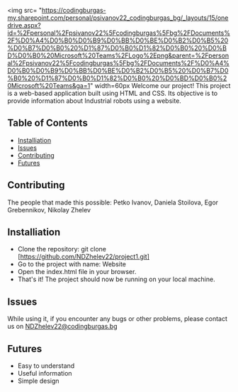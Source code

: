 <img src= "https://codingburgas-my.sharepoint.com/personal/psivanov22_codingburgas_bg/_layouts/15/onedrive.aspx?id=%2Fpersonal%2Fpsivanov22%5Fcodingburgas%5Fbg%2FDocuments%2F%D0%A4%D0%B0%D0%B9%D0%BB%D0%BE%D0%B2%D0%B5%20%D0%B7%D0%B0%20%D1%87%D0%B0%D1%82%D0%B0%20%D0%BD%D0%B0%20Microsoft%20Teams%2FLogo%2Epng&parent=%2Fpersonal%2Fpsivanov22%5Fcodingburgas%5Fbg%2FDocuments%2F%D0%A4%D0%B0%D0%B9%D0%BB%D0%BE%D0%B2%D0%B5%20%D0%B7%D0%B0%20%D1%87%D0%B0%D1%82%D0%B0%20%D0%BD%D0%B0%20Microsoft%20Teams&ga=1" width=60px
Welcome our project! This project is a web-based application built using HTML and CSS. Its objective is to provide information about Industrial robots using a website.

## Table of Contents
* [Installiation](#installiation)
* [Issues](#issues)
* [Contributing](#contributing) 
* [Futures](#features)

## Contributing
The people that made this possible: Petko Ivanov, Daniela Stoilova, Egor Grebennikov, Nikolay Zhelev

## Installiation
* Clone the repository: git clone [https://github.com/NDZhelev22/project1.git]
* Go to the project with name: Website
* Open the index.html file in your browser.
* That's it! The project should now be running on your local machine.
	
## Issues
While using it, if you encounter any bugs or other problems, please contact us on NDZhelev22@codingburgas.bg

## Futures
* Easy to understand
* Useful information
* Simple design
